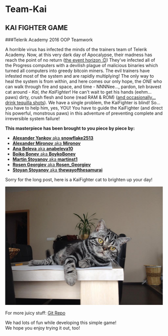 # Team-Kai
## KAI FIGHTER GAME
###Telerik Academy 2016 OOP Teamwork  

A horrible virus has infected the minds of the trainers team of Telerik Academy. Now, at this very dark day of Apocalypse, their madness has reach the point of no return ([the event horizon :D](https://en.wikipedia.org/wiki/Event_horizon)) They've infected all of the Progress computers with a devilish plague of malicious binaries which turned all computers into greedy bitcoin miners. The evil trainers have infested most of the system and are rapidly multiplying! The only way to heal the system is from within, and here comes our only hope, the _ONE_ who can walk through fire and space, and time - NNNNee..., pardon, _teh_ bravest cat around - _Kai, the KaiFighter_! He can't wait to get his hands (eehm... paws) dirty, crush flesh and bone (read RAM & ROM) ([and occasionally... drink tequilla shots](http://www.wikihow.com/Drink-a-Tequila-Shot)). We have a single problem, the KaiFighter is blind! So... you have to help him, yes, YOU! You have to guide the KaiFighter (and direct his powerful, monstrous paws) in this adventure of preventing complete and irreversible system failure!  

**This masterpiece has been brought to you piece by piece by:**
* [**Alexander Yankov** aka **snowflake2513**](http://telerikacademy.com/Users/snowflake2513)
* [**Alexander Mironov** aka **Mironov**](http://telerikacademy.com/Users/Mironov)
* [**Ana Beleva** aka **anabeleva10**](http://telerikacademy.com/Users/anabeleva10)
* [**Boiko Bonev** aka **BoykoBonev**](http://telerikacademy.com/Users/BoykoBonev)
* [**Martin Stoyanov** aka **martinst1**](http://telerikacademy.com/Users/martinst1)
* [**Rosen Georgiev** aka **Rosen_Georgiev**](http://telerikacademy.com/Users/Rosen_Georgiev)
* [**Stoyan Stoyanov** aka **thewayofthesamurai**](http://telerikacademy.com/Users/thewayofthesamurai)

Sorry for the long post, here is a KaiFighter cat to brighten up your day!  

![](kaifightercat.jpg)

For more juicy stuff: [Git Repo](https://github.com/StoyanStoyanov/Team-Kai)  

We had lots of fun while developing this simple game!  
We hope you enjoy trying it out, too!
